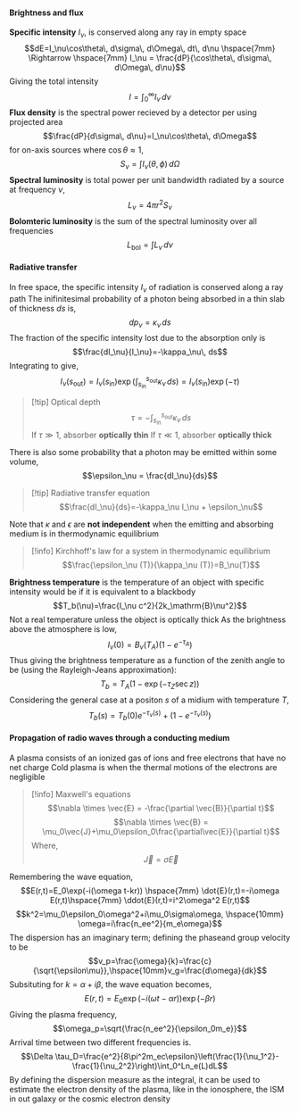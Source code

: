 #### Brightness and flux
**Specific intensity** $I_\nu$, is conserved along any ray in empty space
$$dE=I_\nu\cos\theta\, d\sigma\, d\Omega\, dt\, d\nu \hspace{7mm} \Rightarrow \hspace{7mm} I_\nu = \frac{dP}{\cos\theta\, d\sigma\, d\Omega\, d\nu}$$
Giving the total intensity $$I=\int_0^\infty I_\nu\, d\nu$$
**Flux density** is the spectral power recieved by a detector per using projected area $$\frac{dP}{d\sigma\, d\nu}=I_\nu\cos\theta\, d\Omega$$
for on-axis sources where $\cos\theta \approx 1$, $$S_\nu = \int I_\nu (\theta, \phi)\, d\Omega$$
**Spectral luminosity** is total power per unit bandwidth radiated by a source at frequency $\nu$, $$L_\nu = 4\pi r^2 S_\nu$$
**Bolomteric luminosity** is the sum of the spectral luminosity over all frequencies $$L_\mathrm{bol}=\int L_\nu\, d\nu$$
#### Radiative transfer
In free space, the specific intensity $I_\nu$ of radiation is conserved along a ray path
The inifinitesimal probability of a photon being absorbed in a thin slab of thickness $ds$ is, $$dp_\nu=\kappa_\nu\, ds$$
The fraction of the specific intensity lost due to the absorption only is$$\frac{dI_\nu}{I_\nu}=-\kappa_\nu\, ds$$
Integrating to give,$$I_\nu(s_\mathrm{out}) = I_\nu(s_\mathrm{in})\exp\left(\int_{s_\mathrm{in}}^{s_\mathrm{out}} \kappa_\nu\, ds\right) = I_\nu(s_\mathrm{in})\exp\left(-\tau\right) $$
>[!tip] Optical depth
>$$\tau = - \int_{s_\mathrm{in}}^{s_\mathrm{out}} \kappa_\nu\, ds$$
>If $\tau \gg 1$, absorber **optically thin**
>If $\tau \ll 1$, absorber **optically thick**

There is also some probability that a photon may be emitted within some volume, $$\epsilon_\nu = \frac{dI_\nu}{ds}$$
>[!tip] Radiative transfer equation
>$$\frac{dI_\nu}{ds}=-\kappa_\nu I_\nu + \epsilon_\nu$$

Note that $\kappa$ and $\epsilon$ are **not independent** when the emitting and absorbing medium is in thermodynamic equilibrium

>[!info] Kirchhoff's law for a system in thermodynamic equilibrium
>$$\frac{\epsilon_\nu (T)}{\kappa_\nu (T)}=B_\nu(T)$$

**Brightness temperature** is the temperature of an object with specific intensity would be if it is equivalent to a blackbody $$T_b(\nu)=\frac{I_\nu c^2}{2k_\mathrm{B}\nu^2}$$
Not a real temperature unless the object is optically thick
As the brightness above the atmosphere is low,$$I_\nu(0)=B_\nu(T_A)(1-e^{-\tau_A})$$
Thus giving the brightness temperature as a function of the zenith angle to be (using the Rayleigh-Jeans approximation): $$T_b=T_A(1-\exp(-\tau_Z\sec z))$$
Considering the general case at a positon $s$ of a midium with temperature $T$, 
$$T_b(s)=T_b(0)e^{-\tau_\nu(s)}+(1-e^{-\tau_\nu(s)})$$
#### Propagation of radio waves through a conducting medium
A plasma consists of an ionized gas of ions and free electrons that have no net charge
Cold plasma is when the thermal motions of the electrons are negligible

>[!info] Maxwell's equations
>$$\nabla \times \vec{E} = -\frac{\partial \vec{B}}{\partial t}$$
>$$\nabla \times \vec{B} = \mu_0\vec{J}+\mu_0\epsilon_0\frac{\partial\vec{E}}{\partial t}$$
>Where, $$\vec{J}=\sigma\vec{E}$$

Remembering the wave equation, $$E(r,t)=E_0\exp(-i(\omega t-kr)) \hspace{7mm} \dot{E}(r,t)=-i\omega E(r,t)\hspace{7mm} \ddot{E}(r,t)=i^2\omega^2 E(r,t)$$
$$k^2=\mu_0\epsilon_0\omega^2+i\mu_0\sigma\omega, \hspace{10mm} \omega=i\frac{n_ee^2}{m_e\omega}$$
The dispersion has an imaginary term; defining the phaseand group velocity to be$$v_p=\frac{\omega}{k}=\frac{c}{\sqrt{\epsilon\mu}},\hspace{10mm}v_g=\frac{d\omega}{dk}$$
Subsituting for $k=\alpha+i\beta$, the wave equation becomes,$$E(r,t)=E_0\exp{(-i(\omega t -\alpha r))}\exp{(-\beta r)}$$
Giving the plasma frequency,$$\omega_p=\sqrt{\frac{n_ee^2}{\epsilon_0m_e}}$$
Arrival time between two different frequencies is. $$\Delta \tau_D=\frac{e^2}{8\pi^2m_ec\epsilon}\left(\frac{1}{\nu_1^2}-\frac{1}{\nu_2^2}\right)\int_0^Ln_e(L)dL$$
By defining the dispersion measure as the integral, it can be used to estimate the electron density of the plasma, like in the ionosphere, the ISM in out galaxy or the cosmic electron density
